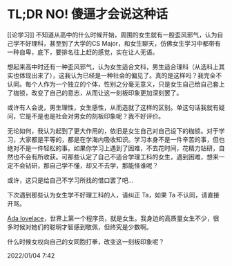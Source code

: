 # **TL;DR NO! 傻逼才会说这种话**
[[论学习]]
 不知道从高中的什么时候开始，周围的女生就有一股歪风邪气，认为自己学不好理科，甚至到了大学的CS Major，和女生聊天，仿佛女生学习中都带有一种自卑，底下，要排名往上赶的感觉，实在让人无语。

 想起来高中时还有一种歪风邪气，认为女生适合文科，男生适合理科（从选科上其实也体现出来了），这我认为已经是一种社会的偏见了。真的是这样吗？我完全不认同。每个人作为一个独立的个体，性别之分毫无意义，只是女生自己给自己套上了枷锁，改变了自己的意志，从而让这一刻板印象更加深刻罢了。

 或许有人会说，男生理性，女生感性，从而造就了这样的区别。单这句话我就有疑问，它是不是也是社会对男女的刻板印象呢？我不好评价。

 无论如何，我认为起到了更大作用的，依旧是女生自己对自己设下的枷锁。对于学习，大家都是平等的，都是在学海内吸收知识。学习本身不是一件辛苦的事，但也绝对不是一件轻松的事。如果你学习上遇到了困难，不去花时间，花精力钻研，自然也不会有所收获。可那些认定了自己不适合学理工科的女生，遇到困难，想来一定不会钻研，那自己学不懂，却又不去学，那能怪谁呢？

 或许，这只是给自己不学习所找的借口罢了吧...  

 下次遇到那些认为女生学不好理工科的人，请纠正 Ta，如果 Ta 不认同，请直接开骂。

 [Ada lovelace](https://en.wikipedia.org/wiki/Ada_Lovelace)，世界上第一个程序员，就是女生。我身边的高质量女生不少，很多时候对她们的聪明才智感到敬佩，但终究是少数啊。

 什么时候女权向自己的女同胞打拳，改变这一刻板印象呢？

2022/01/04 7:42
<!--stackedit_data:
eyJwcm9wZXJ0aWVzIjoidGFnczogJ+eQhuW/tSzpmo/mg7Ms5Y
GP6KeBJ1xuIiwiaGlzdG9yeSI6Wy0xNjQ4ODkwMTI2XX0=
-->